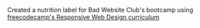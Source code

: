 Created a nutrition label for Bad Website Club's bootcamp using [freecodecamp's Responsive Web Design curriculum]([url]https://www.freecodecamp.org/learn/2022/responsive-web-design/learn-typography-by-building-a-nutrition-label/step-1)
